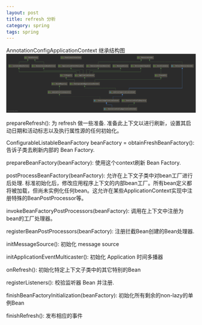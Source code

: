 ```yaml
---
layout: post
title: refresh 分析
category: spring
tags: spring
---
```

AnnotationConfigApplicationContext 继承结构图
![](../../images/AnnotationConfigApplicationContext.png)

prepareRefresh(): 为 refresh 做一些准备. 准备此上下文以进行刷新，设置其启动日期和活动标志以及执行属性源的任何初始化。

ConfigurableListableBeanFactory beanFactory = obtainFreshBeanFactory():告诉子类去刷新内部的 Bean Factory.

prepareBeanFactory(beanFactory): 使用这个context刷新 Bean Factory.

postProcessBeanFactory(beanFactory): 允许在上下文子类中对bean工厂进行后处理. 标准初始化后，修改应用程序上下文的内部bean工厂。所有bean定义都将被加载，但尚未实例化任何bean。这允许在某些ApplicationContext实现中注册特殊的BeanPostProcessor等。

invokeBeanFactoryPostProcessors(beanFactory): 调用在上下文中注册为bean的工厂处理器。

registerBeanPostProcessors(beanFactory): 注册拦截Bean创建的Bean处理器.

initMessageSource(): 初始化 message source

initApplicationEventMulticaster(): 初始化 Application 时间多播器

onRefresh(): 初始化特定上下文子类中的其它特别的Bean

registerListeners(): 校验监听器 Bean 并注册.

finishBeanFactoryInitialization(beanFactory): 初始化所有剩余的non-lazy的单例Bean

finishRefresh(): 发布相应的事件
